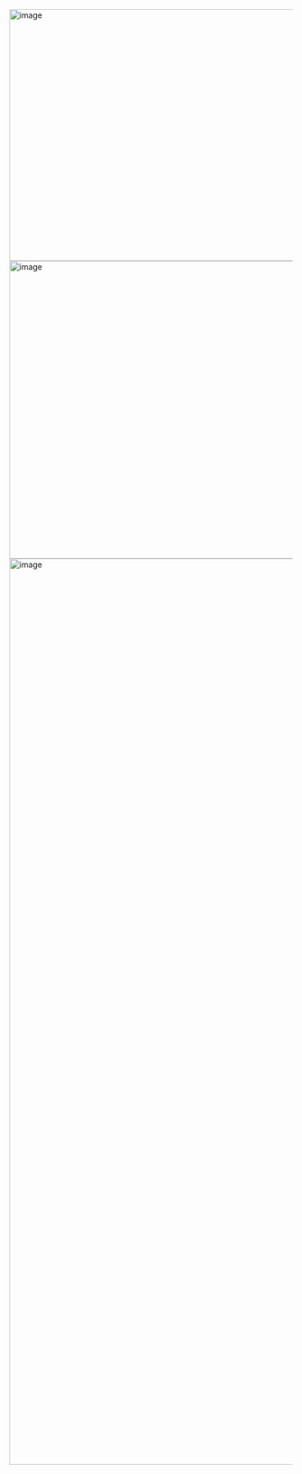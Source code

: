 <img width="800" height="448" alt="image" src="https://github.com/user-attachments/assets/ef666cc3-89b3-4eda-a1d3-9d5a3605f4f2" />
<img width="763" height="530" alt="image" src="https://github.com/user-attachments/assets/15acae9a-a145-4eb3-be81-e3a72cb601c5" />
<img width="3988" height="1613" alt="image" src="https://github.com/user-attachments/assets/41698288-d443-4020-bf25-a64c7b4181c1" />

